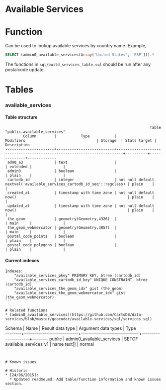 Available Services
===============

# Function

Can be used to lookup available services by country name. Example,

```sql
SELECT (admin0_available_services(Array['United States', 'ESP'])).*
```

The functions in `sql/build_services_table.sql` should be run after any postalcode update.

# Tables
### available_services
#### Table structure
````
                                                                 Table "public.available_services"
        Column        |           Type           |                                Modifiers                                | Storage  | Stats target | Description 
----------------------+--------------------------+-------------------------------------------------------------------------+----------+--------------+-------------
 adm0_a3              | text                     |                                                                         | extended |              | 
 admin0               | boolean                  |                                                                         | plain    |              | 
 cartodb_id           | integer                  | not null default nextval('available_services_cartodb_id_seq'::regclass) | plain    |              | 
 created_at           | timestamp with time zone | not null default now()                                                  | plain    |              | 
 updated_at           | timestamp with time zone | not null default now()                                                  | plain    |              | 
 the_geom             | geometry(Geometry,4326)  |                                                                         | main     |              | 
 the_geom_webmercator | geometry(Geometry,3857)  |                                                                         | main     |              | 
 postal_code_points   | boolean                  |                                                                         | plain    |              | 
 postal_code_polygons | boolean                  |                                                                         | plain    |              | 

````


#### Current indexes
````
Indexes:
    "available_services_pkey" PRIMARY KEY, btree (cartodb_id)
    "available_services_cartodb_id_key" UNIQUE CONSTRAINT, btree (cartodb_id)
    "available_services_the_geom_idx" gist (the_geom)
    "available_services_the_geom_webmercator_idx" gist (the_geom_webmercator)
```

# Related functions
* [admin0_available_services](https://github.com/CartoDB/data-services/blob/master/geocoder/available-services/sql/services.sql)

````
 Schema |           Name            |      Result data type       | Argument data types |  Type  
--------+---------------------------+-----------------------------+---------------------+--------
 public | admin0_available_services | SETOF available_services_v1 | name text[]         | normal
````


# Known issues

# Historic
* [24/06/2015]:
  * Updated readme.md: Add table/function information and known issues section. 
